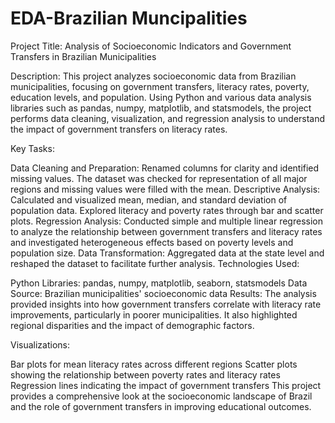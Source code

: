 # EDA-Brazilian Muncipalities
Project Title: Analysis of Socioeconomic Indicators and Government Transfers in Brazilian Municipalities

Description: This project analyzes socioeconomic data from Brazilian municipalities, focusing on government transfers, literacy rates, poverty, education levels, and population. Using Python and various data analysis libraries such as pandas, numpy, matplotlib, and statsmodels, the project performs data cleaning, visualization, and regression analysis to understand the impact of government transfers on literacy rates.

Key Tasks:

Data Cleaning and Preparation: Renamed columns for clarity and identified missing values. The dataset was checked for representation of all major regions and missing values were filled with the mean.
Descriptive Analysis: Calculated and visualized mean, median, and standard deviation of population data. Explored literacy and poverty rates through bar and scatter plots.
Regression Analysis: Conducted simple and multiple linear regression to analyze the relationship between government transfers and literacy rates and investigated heterogeneous effects based on poverty levels and population size.
Data Transformation: Aggregated data at the state level and reshaped the dataset to facilitate further analysis.
Technologies Used:

Python Libraries: pandas, numpy, matplotlib, seaborn, statsmodels
Data Source: Brazilian municipalities' socioeconomic data
Results: The analysis provided insights into how government transfers correlate with literacy rate improvements, particularly in poorer municipalities. It also highlighted regional disparities and the impact of demographic factors.

Visualizations:

Bar plots for mean literacy rates across different regions
Scatter plots showing the relationship between poverty rates and literacy rates
Regression lines indicating the impact of government transfers
This project provides a comprehensive look at the socioeconomic landscape of Brazil and the role of government transfers in improving educational outcomes.
